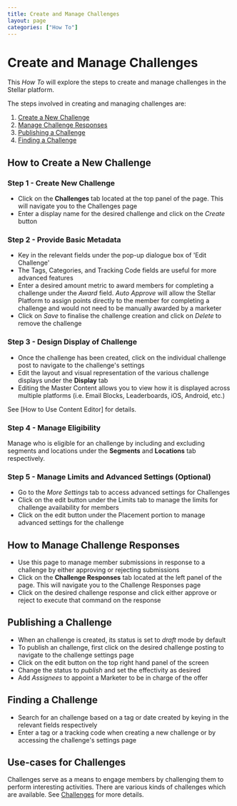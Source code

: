 ```yaml
---
title: Create and Manage Challenges
layout: page
categories: ["How To"]
---
```

# Create and Manage Challenges

This *How To* will explore the steps to create and manage challenges in the Stellar platform. 

The steps involved in creating and managing challenges are:

1. [Create a New Challenge](#newchallenge)
2. [Manage Challenge Responses](#response)
3. [Publishing a Challenge](#publish)
4. [Finding a Challenge](#find)

## <a name="newchallenge"></a>How to Create a New Challenge
### Step 1 - Create New Challenge
* Click on the **Challenges** tab located at the top panel of the page. This will navigate you to the Challenges page
* Enter a display name for the desired challenge and click on the *Create* button

### Step 2 - Provide Basic Metadata
* Key in the relevant fields under the pop-up dialogue box of 'Edit Challenge'
* The Tags, Categories, and Tracking Code fields are useful for more advanced features
* Enter a desired amount metric to award members for completing a challenge under the *Award* field. *Auto Approve* will allow the Stellar Platform to assign points directly to the member for completing a challenge and would not need to be manually awarded by a marketer
* Click on *Save* to finalise the challenge creation and click on *Delete* to remove the challenge

### Step 3 - Design Display of Challenge
* Once the challenge has been created, click on the individual challenge post to navigate to the challenge's settings
* Edit the layout and visual representation of the various challenge displays under the **Display** tab
* Editing the Master Content allows you to view how it is displayed across multiple platforms (i.e. Email Blocks, Leaderboards, iOS, Android, etc.)

See [How to Use Content Editor] for details.

### Step 4 - Manage Eligibility
Manage who is eligible for an challenge by including and excluding segments and locations under the **Segments** and **Locations** tab respectively.

### Step 5 - Manage Limits and Advanced Settings (Optional)
* Go to the *More Settings* tab to access advanced settings for Challenges 
* Click on the edit button under the Limits tab to manage the limits for challenge availability for members
* Click on the edit button under the Placement portion to manage advanced settings for the challenge


## <a name="response"></a>How to Manage Challenge Responses 
* Use this page to manage member submissions in response to a challenge by either approving or rejecting submissions
* Click on the **Challenge Responses** tab located at the left panel of the page. This will navigate you to the Challenge Responses page
* Click on the desired challenge response and click either approve or reject to execute that command on the response


## <a name="publish"></a>Publishing a Challenge
* When an challenge is created, its status is set to *draft* mode by default
* To publish an challenge, first click on the desired challenge posting to navigate to the challenge settings page
* Click on the edit button on the top right hand panel of the screen
* Change the status to *publish* and set the effectivity as desired
* Add *Assignees* to appoint a Marketer to be in charge of the offer 

## <a name="find"></a>Finding a Challenge
* Search for an challenge based on a tag or date created by keying in the relevant fields respectively
* Enter a tag or a tracking code when creating a new challenge or by accessing the challenge's settings page


## Use-cases for Challenges
Challenges serve as a means to engage members by challenging them to perform interesting activities. There are various kinds of challenges which are available. See [Challenges](./../../concepts/challenges) for more details.
